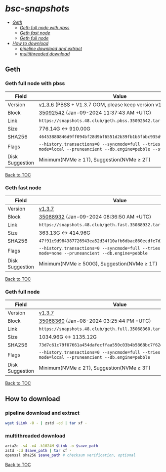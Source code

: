 # *bsc-snapshots*


- *[Geth](#geth)*
    - *[Geth full node with pbss](#geth-full-node-with-pbss)*
    - *[Geth fast node](#geth-fast-node)*
    - *[Geth full node](#geth-full-node)*
- *[How to download](#how-to-download)*
    - *[pipeline download and extract](#pipeline-download-and-extract)*
    - *[multithreaded download](#multithreaded-download)*

## Geth
### Geth full node with pbss

| Field |Value |
| --- | --- |
| Version | [v1.3.6](https://github.com/bnb-chain/bsc/releases/tag/v1.3.6) (PBSS + V1.3.7 OOM, please keep version v1.3.6 [#132](https://github.com/48Club/bsc-snapshots/issues/132)) |
| Block | [35092542](https://bscscan.com/block/35092542) (Jan-09-2024 11:37:43 AM +UTC) |
| Link | `https://snapshots.48.club/geth.pbss.35092542.tar.zst` |
| Size | 776.14G <-> 910.00G |
| SHA256 | `46453880846d9ff094bf28d9bf6551d2b39fb1b5fbbc935d9f808f0125bce958` |
| Flags | `--history.transactions=0 --syncmode=full --tries-verify-mode=local --pruneancient --db.engine=pebble --state.scheme=path` |
| Disk Suggestion | Minimum(NVMe ≥ 1T), Suggestion(NVMe ≥ 2T)|

[Back to TOC](#bsc-snapshots)

### Geth fast node

| Field |Value |
| --- | --- |
| Version | [v1.3.7](https://github.com/bnb-chain/bsc/releases/tag/v1.3.7) |
| Block | [35088932](https://bscscan.com/block/35088932) (Jan-09-2024 08:36:50 AM +UTC) |
| Link | `https://snapshots.48.club/geth.fast.35088932.tar.zst` |
| Size | 363.13G <-> 414.96G |
| SHA256 | `47f91c9d984387726943ea52d34f10afb6dbac860ecdfe7d2c708a5750d3fae9` |
| Flags | `--history.transactions=0 --syncmode=full --tries-verify-mode=none --pruneancient --db.engine=pebble` |
| Disk Suggestion | Minimum(NVMe ≥ 500G), Suggestion(NVMe ≥ 1T)|

[Back to TOC](#bsc-snapshots)

### Geth full node

| Field |Value |
| --- | --- |
| Version | [v1.3.7](https://github.com/bnb-chain/bsc/releases/tag/v1.3.7) |
| Block | [35068360](https://bscscan.com/block/35068360) (Jan-08-2024 03:25:44 PM +UTC) |
| Link | `https://snapshots.48.club/geth.full.35068360.tar.zst` |
| Size | 1034.96G <-> 1135.12G |
| SHA256 | `73d7c61c79f07661a454dafecffaa550c03b4b5868bc7f62d43fe08a9ef5128b` |
| Flags | `--history.transactions=0 --syncmode=full --tries-verify-mode=local --pruneancient --db.engine=pebble` |
| Disk Suggestion | Minimum(NVMe ≥ 2T), Suggestion(NVMe ≥ 3T)|

[Back to TOC](#bsc-snapshots)

## How to download
### pipeline download and extract

```bash
wget $Link -O - | zstd -cd | tar xf -
```

### multithreaded download

```bash
aria2c -s4 -x4 -k1024M $Link -o $save_path
zstd -cd $save_path | tar xf -
openssl sha256 $save_path # checksum verification, optional
```

[Back to TOC](#bsc-snapshots)
